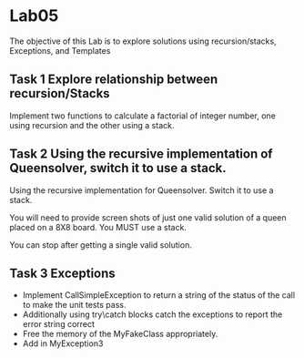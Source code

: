 # Lab05
The objective of this Lab is to explore solutions using recursion/stacks, Exceptions, and Templates


## Task 1 Explore relationship between recursion/Stacks

Implement two functions to calculate a factorial of integer number, one using recursion and the other using a stack.

## Task 2 Using the recursive implementation of Queensolver, switch it to use a stack.

Using the recursive implementation for Queensolver.  Switch it to use a stack.

You will need to provide screen shots of just one valid solution of a queen placed on a 8X8 board.  You MUST use a stack.

You can stop after getting a single valid solution.


## Task 3 Exceptions

  * Implement CallSimpleException to return a string of the status of the call to make the unit tests pass.
  * Additionally using  try\catch blocks catch the exceptions to report the error string correct
  * Free the memory of the MyFakeClass appropriately.
  * Add in MyException3

